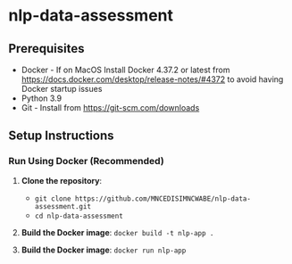 # nlp-data-assessment

## Prerequisites

- Docker - If on MacOS Install Docker 4.37.2 or latest from https://docs.docker.com/desktop/release-notes/#4372 to avoid having Docker startup issues
- Python 3.9 
- Git - Install from https://git-scm.com/downloads

## Setup Instructions

### Run Using Docker (Recommended)

1. **Clone the repository**:
   - ```git clone https://github.com/MNCEDISIMNCWABE/nlp-data-assessment.git```
   - ```cd nlp-data-assessment```

2. **Build the Docker image**:
```docker build -t nlp-app .```

2. **Build the Docker image**:
```docker run nlp-app```
